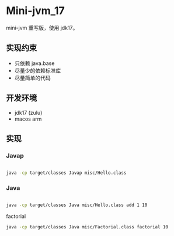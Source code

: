 # Mini-jvm_17

mini-jvm 重写版，使用 jdk17。

## 实现约束

- 只依赖 java.base
- 尽量少的依赖标准库
- 尽量简单的代码

## 开发环境

- jdk17 (zulu)
- macos arm

## 实现

### Javap

```bash

java -cp target/classes Javap misc/Hello.class
```

### Java

```bash

java -cp target/classes Java misc/Hello.class add 1 10
```

factorial

```bash
java -cp target/classes Java misc/Factorial.class factorial 10
```
